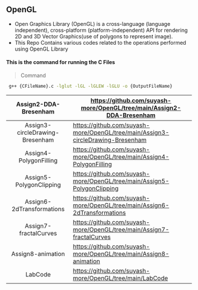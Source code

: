 ## OpenGL
- Open Graphics Library (OpenGL) is a cross-language (language independent), cross-platform (platform-independent) API for rendering 2D and 3D Vector Graphics(use of polygons to represent image). 
- This Repo Contains various codes related to the operations performed using OpenGL Library

####    This is the command for running the C Files
> Command
```sh
 g++ {CFileName}.c -lglut -lGL -lGLEW -lGLU -o {OutputFileName}
```


|      Assign2-DDA-Bresenham      	| https://github.com/suyash-more/OpenGL/tree/main/Assign2-DDA-Bresenham           	|
|:-------------------------------:	|---------------------------------------------------------------------------------	|
| Assign3-circleDrawing-Bresenham 	| https://github.com/suyash-more/OpenGL/tree/main/Assign3-circleDrawing-Bresenham 	|
|      Assign4-PolygonFilling     	| https://github.com/suyash-more/OpenGL/tree/main/Assign4-PolygonFilling          	|
|     Assign5-PolygonClipping     	| https://github.com/suyash-more/OpenGL/tree/main/Assign5-PolygonClipping         	|
|    Assign6-2dTransformations    	| https://github.com/suyash-more/OpenGL/tree/main/Assign6-2dTransformations       	|
|      Assign7-fractalCurves      	| https://github.com/suyash-more/OpenGL/tree/main/Assign7-fractalCurves           	|
|        Assign8-animation        	| https://github.com/suyash-more/OpenGL/tree/main/Assign8-animation               	|
|             LabCode             	| https://github.com/suyash-more/OpenGL/tree/main/LabCode                         	|